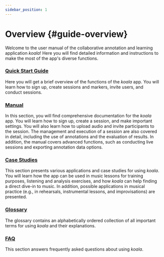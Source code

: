 ```yaml
---
sidebar_position: 1
---
```


# Overview {#guide-overview}

Welcome to the user manual of the collaborative annotation and learning application _koala_! Here you will find detailed information and instructions to make the most of the app's diverse functions.

### [Quick Start Guide](/docs/guide/01-quickstart.md)

Here you will get a brief overview of the functions of the _koala_ app. You will learn how to sign up, create sessions and markers, invite users, and conduct sessions.

### [Manual](/docs/guide/02-Handbuch/01-login.md)

In this section, you will find comprehensive documentation for the _koala_ app. You will learn how to sign up, create a session, and make important settings. You will also learn how to upload audio and invite participants to the session. The management and execution of a session are also covered in detail, including the use of annotations and the evaluation of results. In addition, the manual covers advanced functions, such as conducting live sessions and exporting annotation data options.

### [Case Studies](/docs/guide/03-Fallbeispiele/fallbeispiel-1.md)

This section presents various applications and case studies for using _koala_. You will learn how the app can be used in music lessons for training purposes, listening and analysis exercises, and how _koala_ can help finding a direct dive-in to music. In addition, possible applications in musical practice (e.g., in rehearsals, instrumental lessons, and improvisations) are presented.

### [Glossary](/docs/guide/glossary.md)

The glossary contains an alphabetically ordered collection of all important terms for using _koala_ and their explanations.

### [FAQ](/docs/guide/05-faq.md)

This section answers frequently asked questions about using _koala_.
